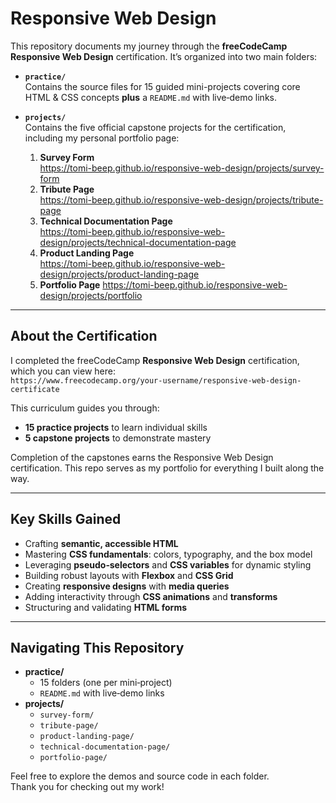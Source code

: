# Responsive Web Design

This repository documents my journey through the **freeCodeCamp Responsive Web Design** certification. It’s organized into two main folders:

- **`practice/`**  
  Contains the source files for 15 guided mini-projects covering core HTML & CSS concepts **plus** a `README.md` with live‑demo links.

- **`projects/`**  
  Contains the five official capstone projects for the certification, including my personal portfolio page:
  1. **Survey Form**  
     https://tomi-beep.github.io/responsive-web-design/projects/survey-form  
  2. **Tribute Page**  
     https://tomi-beep.github.io/responsive-web-design/projects/tribute-page  
  3. **Technical Documentation Page**  
     https://tomi-beep.github.io/responsive-web-design/projects/technical-documentation-page
  4. **Product Landing Page**  
     https://tomi-beep.github.io/responsive-web-design/projects/product-landing-page  
  6. **Portfolio Page** 
     https://tomi-beep.github.io/responsive-web-design/projects/portfolio

---

## About the Certification

I completed the freeCodeCamp **Responsive Web Design** certification, which you can view here:  
`https://www.freecodecamp.org/your-username/responsive-web-design-certificate`  

This curriculum guides you through:

- **15 practice projects** to learn individual skills  
- **5 capstone projects** to demonstrate mastery  

Completion of the capstones earns the Responsive Web Design certification. This repo serves as my portfolio for everything I built along the way.

---

## Key Skills Gained

- Crafting **semantic, accessible HTML**  
- Mastering **CSS fundamentals**: colors, typography, and the box model  
- Leveraging **pseudo‑selectors** and **CSS variables** for dynamic styling  
- Building robust layouts with **Flexbox** and **CSS Grid**  
- Creating **responsive designs** with **media queries**  
- Adding interactivity through **CSS animations** and **transforms**  
- Structuring and validating **HTML forms**

---

## Navigating This Repository

- **practice/**  
  - 15 folders (one per mini‑project)  
  - `README.md` with live‑demo links  
- **projects/**  
  - `survey-form/`  
  - `tribute-page/`  
  - `product-landing-page/`  
  - `technical-documentation-page/`  
  - `portfolio-page/`

Feel free to explore the demos and source code in each folder.  
Thank you for checking out my work!
